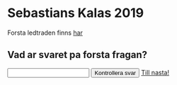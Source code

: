 # Sebastians Kalas 2019
Forsta ledtraden finns [har](http://maps.google.com/maps?q=57.7141994,11.9025116) 

## Vad ar svaret pa forsta fragan?

<div id="q1">
    <input id="a1" type="text" />
    <button id="sub1">Kontrollera svar</button>
    <a id="link1" href="./q2">Till nasta!</a>
</div

